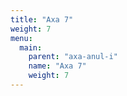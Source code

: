```yaml
---
title: "Axa 7"
weight: 7
menu:
  main:
    parent: "axa-anul-i"
    name: "Axa 7"
    weight: 7
---
```

